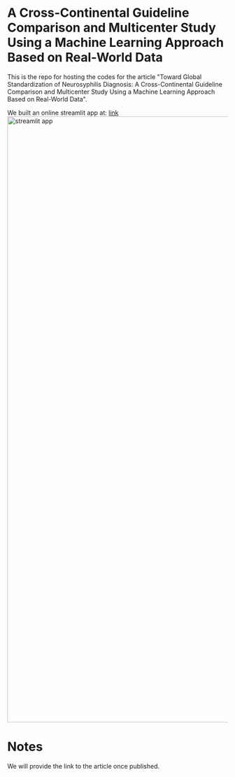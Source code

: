 # A Cross-Continental Guideline Comparison and Multicenter Study Using a Machine Learning Approach Based on Real-World Data

This is the repo for hosting the codes for the article "Toward Global Standardization of Neurosyphilis Diagnosis: A Cross-Continental Guideline Comparison and Multicenter Study Using a Machine Learning Approach Based on Real-World Data".

We built an online streamlit app at: [link](https://nspredicton.streamlit.app/)
<img width="1386" alt="streamlit app" src="https://github.com/user-attachments/assets/a0a472b8-ad98-4f85-98fe-b1a849bea593" />

# Notes
We will provide the link to the article once published. 


